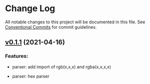 # Change Log

All notable changes to this project will be documented in this file.
See [Conventional Commits](Https://conventionalcommits.org) for commit guidelines.

<!-- changelog -->

## [v0.1.1](https://github.com/dkuku/ex_chroma/compare/v0.1.1...v0.1.1) (2021-04-16)




### Features:

* parser: add import of rgb(x,x,x) and rgba(x,x,x,x)

* parser: hex parser
